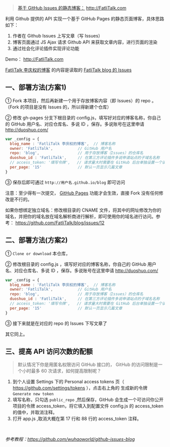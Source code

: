 > [基于 GitHub Issues 的静态博客：](https://FatliTalk.github.io/blog) http://FatliTalk.com

利用 Github 提供的 API 实现一个基于 GitHub Pages 的静态页面博客，具体思路如下：

1. 作者在 Github Issues 上写文章（写 Issues）
2. 博客页面通过 JS Ajax 请求 Github API 来获取文章内容，进行页面的渲染
3. 通过社会化评论插件实现评论功能

Demo： http://FatliTalk.com

[FatliTalk 李庆权的博客](https://FatliTalk.github.io/blog) 的内容是读取的 [FatliTalk blog 的 Issues](https://github.com/FatliTalk/blog/issues)

## 一、部署方法(方案1)

① Fork 本项目，然后再新建一个用于存放博客内容（即 Issues）的 repo 。 （Fork 的项目是没有 Issues 的，所以得新建个仓库）

② 修改 gh-pages 分支下根目录的 config.js，填写好对应的博客名称，你自己的 GitHub 用户名、对应仓库名、多说 ID ，保存。多说账号在这里申请 http://duoshuo.com/

```javascript
var _config = {
  blog_name : 'FatliTalk 李庆权的博客',  // 博客名称
  owner: 'FatliTalk',           // GitHub 用户名
  repo: 'blog',                 // 用于存放博客（Issues）的仓库名
  duoshuo_id : 'FatliTalk',     // 在第三方评论插件多说申请站点的子域名名称
  // access_token: '填写令牌',   // 请求量大时需要在 GitHub 后台单独设置一个读取公开库的 token
  per_page: '15'                // 默认一页显示几篇文章
}
```

③ 保存后即可通过 `http://用户名.github.io/blog` 即可访问

注意：至少得有一次提交， [GitHub Pages](https://github.com/FatliTalk/blog/issues/12) 功能才会生效，直接 Fork 没有任何修改是不行的。

如果你想绑定独立域名：修改根目录的 CNAME 文件，将其中的网址修改为你的域名，并把你的域名放在域名解析商进行解析，即可使用你的域名进行访问。参考： https://github.com/FatliTalk/blog/issues/12

## 二、部署方法(方案2)

① `Clone or download` 本仓库，

② 修改根目录的 config.js ，填写好对应的博客名称，你自己的 GitHub 用户名、对应仓库名、多说 ID ，保存。多说账号在这里申请 http://duoshuo.com/

```javascript
var _config = {
  blog_name : 'FatliTalk 李庆权的博客',  // 博客名称
  owner: 'FatliTalk',           // GitHub 用户名
  repo: 'blog',                 // 用于存放博客（Issues）的仓库名
  duoshuo_id : 'FatliTalk',     // 在第三方评论插件多说申请站点的子域名名称
  // access_token: '填写令牌',   // 请求量大时需要在 GitHub 后台单独设置一个读取公开库的 token
  per_page: '15'                // 默认一页显示几篇文章
}
```

③ 接下来就是在对应的 repo 的 Issues 下写文章了

其它同上。

## 三、提高 API 访问次数的配额

> 默认情况下你是用匿名权限访问 GitHub 接口的， GitHub 的访问限制是一个小时最多 60 次请求，如何提高限制呢？ 

1. 到个人设置 Settings 下的 Personal access tokens 页（ https://github.com/settings/tokens ），点击右上角的 生成新的令牌  `Generate new token`
2. 填写名称，只勾选 `public_repo` ,然后保存，GitHub 会生成一个可访问你公开项目的令牌 access_token，将它填入到配置文件 config.js 的 access_token 的值中，并取消注释。
3. 打开 app.js ,取消大概在第 17 行和 88 行的 access_token 注释。

<br />

_参考教程：https://github.com/wuhaoworld/github-issues-blog_
